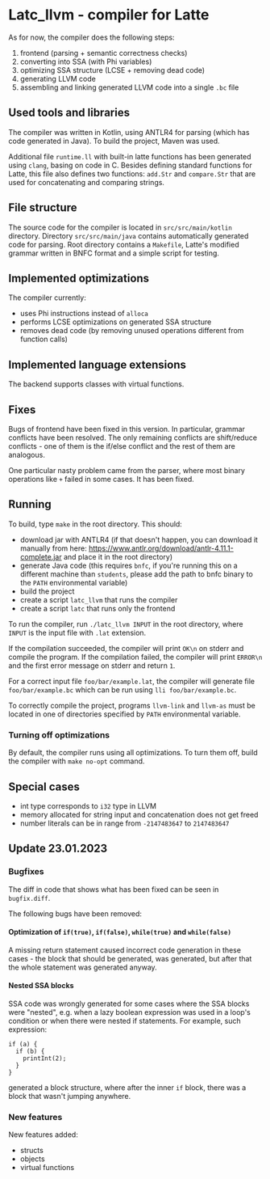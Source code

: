 # Latc_llvm - compiler for Latte

As for now, the compiler does the following steps:

1. frontend (parsing + semantic correctness checks)
2. converting into SSA (with Phi variables)
3. optimizing SSA structure (LCSE + removing dead code)
4. generating LLVM code
5. assembling and linking generated LLVM code into a single `.bc` file

## Used tools and libraries

The compiler was written in Kotlin, using ANTLR4 for parsing (which has code generated in Java).
To build the project, Maven was used.

Additional file `runtime.ll` with built-in latte functions has been generated using `clang`, basing on code in C.
Besides defining standard functions for Latte, this file also defines two functions: `add.Str` and `compare.Str` that
are used for concatenating and comparing strings.

## File structure 

The source code for the compiler is located in `src/src/main/kotlin` directory.
Directory `src/src/main/java` contains automatically generated code for parsing.
Root directory contains a `Makefile`, Latte's modified grammar written in BNFC format
and a simple script for testing.

## Implemented optimizations

The compiler currently:

- uses Phi instructions instead of `alloca`
- performs LCSE optimizations on generated SSA structure
- removes dead code (by removing unused operations different from function calls)

## Implemented language extensions

The backend supports classes with virtual functions.

## Fixes

Bugs of frontend have been fixed in this version. In particular, grammar conflicts have been resolved.
The only remaining conflicts are shift/reduce conflicts - one of them is the if/else conflict and the rest of them are analogous.

One particular nasty problem came from the parser, where most binary operations like `+` failed in some cases. It has been fixed.

## Running

To build, type `make` in the root directory. This should:

- download jar with ANTLR4 (if that doesn't happen, you can download it manually
from here: https://www.antlr.org/download/antlr-4.11.1-complete.jar and place it in the root directory)
- generate Java code (this requires `bnfc`, if you're running this on a different machine
than `students`, please add the path to bnfc binary to the `PATH` environmental variable)
- build the project
- create a script `latc_llvm` that runs the compiler
- create a script `latc` that runs only the frontend

To run the compiler, run `./latc_llvm INPUT` in the root directory,
where `INPUT` is the input file with `.lat` extension.

If the compilation succeeded, the compiler will print `OK\n`
on stderr and compile the program. If the compilation failed, the compiler will print
`ERROR\n` and the first error message on stderr and return `1`.

For a correct input file `foo/bar/example.lat`, the compiler will generate file `foo/bar/example.bc`
which can be run using `lli foo/bar/example.bc`. 

To correctly compile the project, programs `llvm-link` and `llvm-as` must be located in one of directories specified by `PATH` environmental variable.

### Turning off optimizations

By default, the compiler runs using all optimizations. To turn them off, build the compiler with `make no-opt` command.

## Special cases

- int type corresponds to `i32` type in LLVM
- memory allocated for string input and concatenation does not get freed
- number literals can be in range from `-2147483647` to `2147483647`


## Update 23.01.2023

### Bugfixes

The diff in code that shows what has been fixed can be seen in `bugfix.diff`.

The following bugs have been removed:

#### Optimization of `if(true)`, `if(false)`, `while(true)` and `while(false)`

A missing return statement caused incorrect code generation in these cases - the block that should be generated,
was generated, but after that the whole statement was generated anyway.

#### Nested SSA blocks

SSA code was wrongly generated for some cases where the SSA blocks were "nested", e.g. when a lazy boolean expression
was used in a loop's condition or when there were nested if statements. For example, such expression:
```
if (a) {
  if (b) {
    printInt(2);
  }
}
```

generated a block structure, where after the inner `if` block, there was a block that wasn't jumping anywhere.

### New features

New features added:

- structs
- objects
- virtual functions
